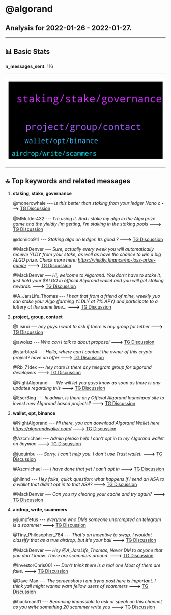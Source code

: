 # **@algorand**
 ## Analysis for **2022-01-26** - **2022-01-27**.

---

## 📊 **Basic Stats**

**n_messages_sent**: 116

---
![wordcloud](algorand_1Days_wordcloud.png)

---


## 🔝 **Top keywords and related messages**

1. **staking, stake, governance**

    @monerowhale --- *Is this better than staking from your ledger Nano c* **--->** [TG Discussion](https://t.me/algorand/335395)

    @MMulder432 --- *I'm using it. And i stake my algo in the Algo prize game and the yieldly i'm getting, i'm staking in the staking pools* **--->** [TG Discussion](https://t.me/algorand/335610)

    @domioo911 --- *Staking algo on ledger. Its good ?* **--->** [TG Discussion](https://t.me/algorand/335340)

    @MackDenver --- *Sure, actually every week you will automatically receive YLDY from your stake, as well as have the chance to win a big ALGO prize. Check more here: https://yieldly.finance/no-loss-prize-game/* **--->** [TG Discussion](https://t.me/algorand/335589)

    @MackDenver --- *Hi, welcome to Algorand.  You don't have to stake it, just hold your $ALGO in official Algorand wallet and you will get staking rewards.* **--->** [TG Discussion](https://t.me/algorand/335566)

    @A_JarsLife_Thomas --- *I hear that from a friend of mine, weekly yuo can stake your Algo (farming YLDLY at 7% APY) and participate to a lottery at the same time...* **--->** [TG Discussion](https://t.me/algorand/335575)

2. **project, group, contact**

    @Lisirui --- *hey guys i want to ask if there is any group for tether* **--->** [TG Discussion](https://t.me/algorand/335457)

    @awoluz --- *Who can I talk to about proposal* **--->** [TG Discussion](https://t.me/algorand/335521)

    @starbloz4 --- *Hello, where can I contact the owner of this crypto project?  have an offer* **--->** [TG Discussion](https://t.me/algorand/335445)

    @Rb_71dex --- *hey mate is there any telegram group for algorand developers* **--->** [TG Discussion](https://t.me/algorand/335423)

    @NightAlgorand --- *We will let you guys know as soon as there is any updates regarding this* **--->** [TG Discussion](https://t.me/algorand/335341)

    @EserBing --- *hi admin, is there any Official Algorand launchpad site to invest new Algorand based projects?* **--->** [TG Discussion](https://t.me/algorand/335357)

3. **wallet, opt, binance**

    @NightAlgorand --- *Hi there, you can download Algorand Wallet here https://algorandwallet.com/* **--->** [TG Discussion](https://t.me/algorand/335394)

    @Azcmichael --- *Admin please help I can't opt in to my Algorand wallet on tinyman* **--->** [TG Discussion](https://t.me/algorand/335472)

    @juquinbu --- *Sorry. I can’t help you. I don’t use Trust wallet.* **--->** [TG Discussion](https://t.me/algorand/335346)

    @Azcmichael --- *I have done that yet I can't opt in* **--->** [TG Discussion](https://t.me/algorand/335475)

    @hlinhd --- *Hey folks, quick question: what happens if i send an ASA to a wallet that didn’t opt in to that ASA?* **--->** [TG Discussion](https://t.me/algorand/335406)

    @MackDenver --- *Can you try clearing your cache and try again?* **--->** [TG Discussion](https://t.me/algorand/335474)

4. **airdrop, write, scammers**

    @jumpfetus --- *everyone who DMs someone unprompted on telegram is a scammer* **--->** [TG Discussion](https://t.me/algorand/335372)

    @Tiny_Philosopher_784 --- *That's an incentive to swap. I wouldnt classify that as a true airdrop, but it's your ball* **--->** [TG Discussion](https://t.me/algorand/335390)

    @MackDenver --- *Hey @A_JarsLife_Thomas,  Never DM to anyone that you don't know. There are scammers around.* **--->** [TG Discussion](https://t.me/algorand/335583)

    @InvestorChris001 --- *Don't think there is a real one Most of them are fake.* **--->** [TG Discussion](https://t.me/algorand/335469)

    @Dave Man --- *The screenshots i am tryna post here is important. I think yall might wanna warn fellow users of scammers* **--->** [TG Discussion](https://t.me/algorand/335371)

    @hackman31 --- *Becoming impossible to ask or speak on this channel, as you write something 20 scammer write you* **--->** [TG Discussion](https://t.me/algorand/335353)

